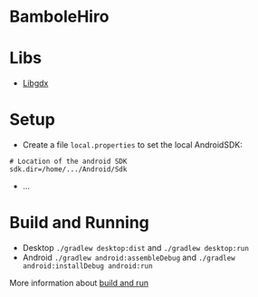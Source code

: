 # BamboleHiro

# Libs
- [Libgdx](https://libgdx.badlogicgames.com/)

# Setup
- Create a file `local.properties` to set the local AndroidSDK:
```
# Location of the android SDK
sdk.dir=/home/.../Android/Sdk
```
- ...

# Build and Running
- Desktop `./gradlew desktop:dist` and `./gradlew desktop:run`
- Android `./gradlew android:assembleDebug` and `./gradlew android:installDebug android:run`

More information about [build and run](https://github.com/libgdx/libgdx/wiki/Gradle-on-the-Commandline)
